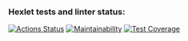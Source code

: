 ### Hexlet tests and linter status:
[![Actions Status](https://github.com/seregad544/frontend-project-lvl2/workflows/hexlet-check/badge.svg)](https://github.com/seregad544/frontend-project-lvl2/actions)
[![Maintainability](https://api.codeclimate.com/v1/badges/7652fa969a2b19996651/maintainability)](https://codeclimate.com/github/seregad544/frontend-project-lvl2/maintainability)
[![Test Coverage](https://api.codeclimate.com/v1/badges/7652fa969a2b19996651/test_coverage)](https://codeclimate.com/github/seregad544/frontend-project-lvl2/test_coverage)